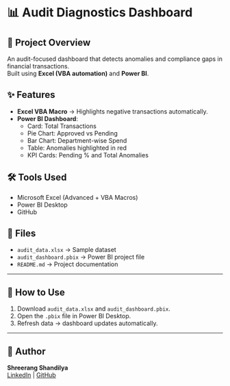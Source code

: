 # 📊 Audit Diagnostics Dashboard

## 🔎 Project Overview
An audit-focused dashboard that detects anomalies and compliance gaps in financial transactions.  
Built using **Excel (VBA automation)** and **Power BI**.

## ✨ Features
- **Excel VBA Macro** → Highlights negative transactions automatically.
- **Power BI Dashboard**:
  - Card: Total Transactions
  - Pie Chart: Approved vs Pending
  - Bar Chart: Department-wise Spend
  - Table: Anomalies highlighted in red
  - KPI Cards: Pending % and Total Anomalies

## 🛠 Tools Used
- Microsoft Excel (Advanced + VBA Macros)
- Power BI Desktop
- GitHub

## 📂 Files
- `audit_data.xlsx` → Sample dataset
- `audit_dashboard.pbix` → Power BI project file
- `README.md` → Project documentation

---

## 🚀 How to Use
1. Download `audit_data.xlsx` and `audit_dashboard.pbix`.
2. Open the `.pbix` file in Power BI Desktop.
3. Refresh data → dashboard updates automatically.

---

## 👤 Author
**Shreerang Shandilya**  
[LinkedIn](https://linkedin.com/in/shreerangshandilya) | [GitHub](https://github.com/shreerang14)

